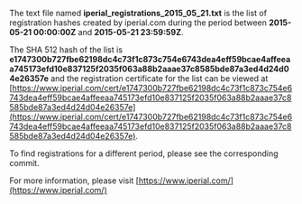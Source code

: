The text file named **iperial_registrations_2015_05_21.txt** is the list of registration hashes created by iperial.com during the period between **2015-05-21 00:00:00Z** and **2015-05-21 23:59:59Z**.

The SHA 512 hash of the list is **e1747300b727fbe62198dc4c73f1c873c754e6743dea4eff59bcae4affeeaa745173efd10e837125f2035f063a88b2aaae37c8585bde87a3ed4d24d04e26357e** and the registration certificate for the list can be viewed at [https://www.iperial.com/cert/e1747300b727fbe62198dc4c73f1c873c754e6743dea4eff59bcae4affeeaa745173efd10e837125f2035f063a88b2aaae37c8585bde87a3ed4d24d04e26357e](https://www.iperial.com/cert/e1747300b727fbe62198dc4c73f1c873c754e6743dea4eff59bcae4affeeaa745173efd10e837125f2035f063a88b2aaae37c8585bde87a3ed4d24d04e26357e).

To find registrations for a different period, please see the corresponding commit.

For more information, please visit [https://www.iperial.com/](https://www.iperial.com/)
